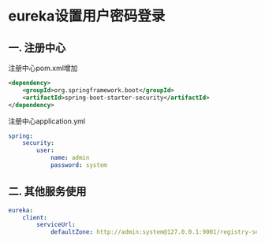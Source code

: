 # eureka设置用户密码登录

## 一. 注册中心

注册中心pom.xml增加

```xml
<dependency>
    <groupId>org.springframework.boot</groupId>
    <artifactId>spring-boot-starter-security</artifactId>
</dependency>
```

注册中心application.yml

```yml
spring:
    security:
        user:
            name: admin
            password: system
```

## 二. 其他服务使用

```yml
eureka:
    client:
        serviceUrl:
            defaultZone: http://admin:system@127.0.0.1:9001/registry-server/eureka/
```
